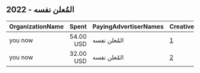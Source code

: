 ## 2022 - المُعلن نفسه 
|OrganizationName|Spent|PayingAdvertiserNames|CreativeUrls|Impressions|Genders|AgeBrackets|CountryCodes|BillingAddresses|CandidateBallotInformation|
|:---|---:|:---|:---|---:|:---|:---|:---|:---|:---|
|you now|54.00 USD|المُعلن نفسه|[1](https://www.snap.com/political-ads/asset/2f997d8b66b3e91e10cf14f996b32fe71d67ab8eaa26ca7d07f32c35355aa2b9?mediaType=png)|77,252||21+|kuwait|"ابن خلدون,الكويت,32000,KW"|almodhaf|
|you now|32.00 USD|المُعلن نفسه|[2](https://www.snap.com/political-ads/asset/f7816e321251cf7da014a345b227856fa6b819ab013168441b5af04c95632772?mediaType=jpeg)|26,028||21+|kuwait|"ابن خلدون,الكويت,32000,KW"|DRBADERALMULLA|

